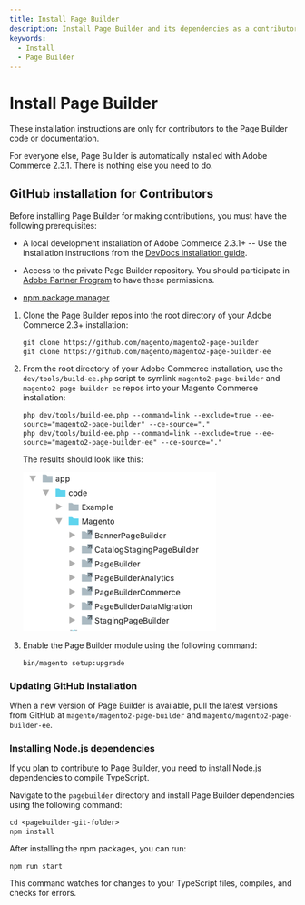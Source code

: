 ```yaml
---
title: Install Page Builder
description: Install Page Builder and its dependencies as a contributor.
keywords:
  - Install
  - Page Builder
---
```


# Install Page Builder

<InlineAlert variant="info" slots="text"/>

These installation instructions are only for contributors to the Page Builder code or documentation.

For everyone else, Page Builder is automatically installed with Adobe Commerce 2.3.1. There is nothing else you need to do.

## GitHub installation for Contributors

Before installing Page Builder for making contributions, you must have the following prerequisites:

-  A local development installation of Adobe Commerce 2.3.1+ -- Use the installation instructions from the [DevDocs installation guide](https://devdocs.magento.com/guides/v2.3/install-gde/bk-install-guide.html).

-  Access to the private Page Builder repository. You should participate in [Adobe Partner Program](https://magento.com/partners/become) to have these permissions.

-  [npm package manager](https://www.npmjs.com/get-npm)

1. Clone the Page Builder repos into the root directory of your Adobe Commerce 2.3+ installation:

    ```terminal
    git clone https://github.com/magento/magento2-page-builder
    git clone https://github.com/magento/magento2-page-builder-ee
    ```

1. From the root directory of your Adobe Commerce installation, use the `dev/tools/build-ee.php` script to symlink `magento2-page-builder` and `magento2-page-builder-ee` repos into your Magento Commerce installation:

    ```terminal
    php dev/tools/build-ee.php --command=link --exclude=true --ee-source="magento2-page-builder" --ce-source="."
    php dev/tools/build-ee.php --command=link --exclude=true --ee-source="magento2-page-builder-ee" --ce-source="."
    ```

    The results should look like this:

    ![Symlinks to Page Builder](../_images/page-builder/symlinked-pagebuilder.png)

1. Enable the Page Builder module using the following command:

    ```terminal
    bin/magento setup:upgrade
    ```

### Updating GitHub installation

When a new version of Page Builder is available, pull the latest versions from GitHub at `magento/magento2-page-builder` and `magento/magento2-page-builder-ee`.

### Installing Node.js dependencies

If you plan to contribute to Page Builder, you need to install Node.js dependencies to compile TypeScript.

Navigate to the `pagebuilder` directory and install Page Builder dependencies using the following command:

```terminal
cd <pagebuilder-git-folder>
npm install
```

After installing the npm packages, you can run:

```terminal
npm run start
```

This command watches for changes to your TypeScript files, compiles, and checks for errors.
